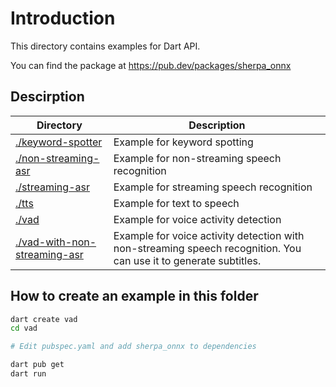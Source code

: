 # Introduction

This directory contains examples for Dart API.

You can find the package at
https://pub.dev/packages/sherpa_onnx

## Descirption

| Directory | Description |
|-----------|-------------|
| [./keyword-spotter](./keyword-spotter)| Example for keyword spotting|
| [./non-streaming-asr](./non-streaming-asr)| Example for non-streaming speech recognition|
| [./streaming-asr](./streaming-asr)| Example for streaming speech recognition|
| [./tts](./tts)| Example for text to speech|
| [./vad](./vad)| Example for voice activity detection|
| [./vad-with-non-streaming-asr](./vad-with-non-streaming-asr)| Example for voice activity detection with non-streaming speech recognition. You can use it to generate subtitles.|

## How to create an example in this folder

```bash
dart create vad
cd vad

# Edit pubspec.yaml and add sherpa_onnx to dependencies

dart pub get
dart run
```
